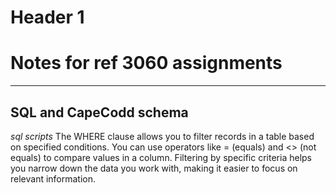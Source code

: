 # Header 1
# Notes for ref 3060 assignments
---
## SQL and CapeCodd schema
*sql scripts*
The WHERE clause allows you to filter records in a table based on specified conditions.
You can use operators like = (equals) and <> (not equals) to compare values in a column.
Filtering by specific criteria helps you narrow down the data you work with, making it easier to focus on relevant information.
